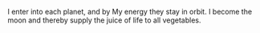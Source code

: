 I enter into each planet, and by My energy they stay in orbit. I become the moon and thereby supply the juice of life to all vegetables.
